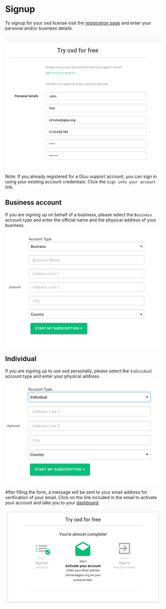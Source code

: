 # Signup
To signup for your oxd license visit the [registration page](https://oxd.gluu.org/account/register/) and enter your personal and/or business details.

![oxd signup](../../../img/license/signup/signup.png)

Note: If you already registered for a Gluu support account, you can sign in using your existing account credentials. Click the `Sign into your account` link.

## Business account
If you are signing up on behalf of a business, please select the `Business` account type and enter the official name and the physical address of your business.
![oxd business](../../../img/license/signup/business.png)

## Individual
If you are signing up to use oxd personally, please select the `Individual` account type and enter your physical address.
![oxd business](../../../img/license/signup/individual.png)

After filling the form, a message will be sent to your email address for verification of your email. Click on the link included in the email to activate your account and take you to your [dashboard](../../dashboard/index.md).

![oxd business](../../../img/license/signup/activate.png)

